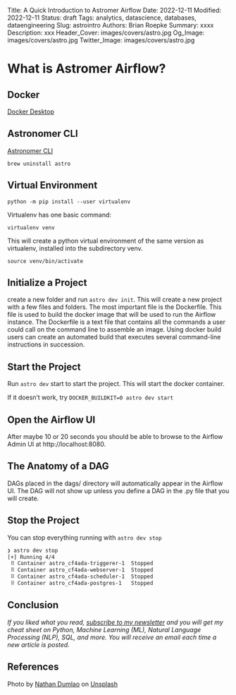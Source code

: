 Title: A Quick Introduction to Astromer Airflow
Date: 2022-12-11
Modified: 2022-12-11
Status: draft
Tags: analytics, datascience, databases, dataengineering
Slug: astrointro
Authors: Brian Roepke
Summary: xxxx
Description: xxx
Header_Cover: images/covers/astro.jpg
Og_Image: images/covers/astro.jpg
Twitter_Image: images/covers/astro.jpg

# What is Astromer Airflow?



## Docker

[Docker Desktop](https://www.docker.com/products/docker-desktop/)



## Astronomer CLI


[Astronomer CLI](https://docs.astronomer.io/astro/cli/install-cli)

`brew uninstall astro`


## Virtual Environment


`python -m pip install --user virtualenv`


Virtualenv has one basic command:

`virtualenv venv`

This will create a python virtual environment of the same version as virtualenv, installed into the subdirectory venv.

`source venv/bin/activate`

## Initialize a Project


create a new folder and run `astro dev init`. This will create a new project with a few files and folders. The most important file is the Dockerfile. This file is used to build the docker image that will be used to run the Airflow instance. The Dockerfile is a text file that contains all the commands a user could call on the command line to assemble an image. Using docker build users can create an automated build that executes several command-line instructions in succession.


## Start the Project

Run `astro dev` start to start the project. This will start the docker container.

If it doesn’t work, try `DOCKER_BUILDKIT=0 astro dev start`

## Open the Airflow UI

After maybe 10 or 20 seconds you should be able to browse to the Airflow Admin UI at http://localhost:8080.


## The Anatomy of a DAG

DAGs placed in the dags/ directory will automatically appear in the Airflow UI.  The DAG will not show up unless you define a DAG in the .py file that you will create.


## Stop the Project

You can stop everything running with `astro dev stop`

```bash
❯ astro dev stop
[+] Running 4/4
 ⠿ Container astro_cf4ada-triggerer-1  Stopped
 ⠿ Container astro_cf4ada-webserver-1  Stopped
 ⠿ Container astro_cf4ada-scheduler-1  Stopped
 ⠿ Container astro_cf4ada-postgres-1   Stopped
 ```

## Conclusion



*If you liked what you read, [subscribe to my newsletter](https://campaign.dataknowsall.com/subscribe) and you will get my cheat sheet on Python, Machine Learning (ML), Natural Language Processing (NLP), SQL, and more. You will receive an email each time a new article is posted.*

## References

Photo by <a href="https://unsplash.com/@nate_dumlao?utm_source=unsplash&utm_medium=referral&utm_content=creditCopyText">Nathan Dumlao</a> on <a href="https://unsplash.com/s/photos/astronomer?utm_source=unsplash&utm_medium=referral&utm_content=creditCopyText">Unsplash</a>